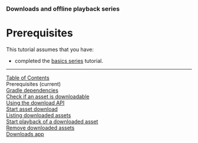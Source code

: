 ### Downloads and offline playback series
# Prerequisites
This tutorial assumes that you have:
* completed the [basics series](../index.md#basics-series) tutorial.


___
[Table of Contents](../index.md)<br/>
Prerequisites (current)<br/>
[Gradle dependencies](dependencies.md)<br/>
[Check if an asset is downloadable](check_downloadability.md)<br/>
[Using the download API](enigma_download.md)<br/>
[Start asset download](start_download.md)<br/>
[Listing downloaded assets](list_downloads.md)<br/>
[Start playback of a downloaded asset](play_download.md)<br/>
[Remove downloaded assets](remove_download.md)<br/>
[Downloads app](example_app.md)<br/>
